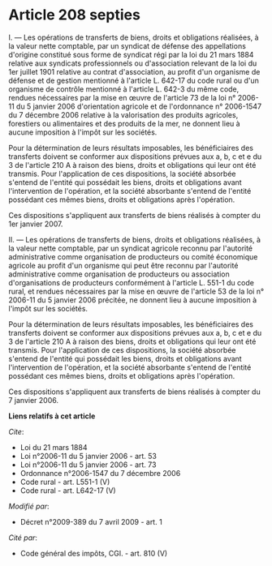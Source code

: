 # Article 208 septies

I. ― Les opérations de transferts de biens, droits et obligations réalisées, à la valeur nette comptable, par un syndicat de
défense des appellations d'origine constitué sous forme de syndicat régi par la loi du 21 mars 1884 relative aux syndicats
professionnels ou d'association relevant de la loi du 1er juillet 1901 relative au contrat d'association, au profit d'un
organisme de défense et de gestion mentionné à l'article L. 642-17 du code rural ou d'un organisme de contrôle mentionné à
l'article L. 642-3 du même code, rendues nécessaires par la mise en œuvre de l'article 73 de la loi n° 2006-11 du 5 janvier
2006 d'orientation agricole et de l'ordonnance n° 2006-1547 du 7 décembre 2006 relative à la valorisation des produits
agricoles, forestiers ou alimentaires et des produits de la mer, ne donnent lieu à aucune imposition à l'impôt sur les
sociétés. 

Pour la détermination de leurs résultats imposables, les bénéficiaires des transferts doivent se conformer aux dispositions
prévues aux a, b, c et e du 3 de l'article 210 A à raison des biens, droits et obligations qui leur ont été transmis. Pour
l'application de ces dispositions, la société absorbée s'entend de l'entité qui possédait les biens, droits et obligations
avant l'intervention de l'opération, et la société absorbante s'entend de l'entité possédant ces mêmes biens, droits et
obligations après l'opération. 

Ces dispositions s'appliquent aux transferts de biens réalisés à compter du 1er janvier 2007. 

II. ― Les opérations de transferts de biens, droits et obligations réalisées, à la valeur nette comptable, par un syndicat
agricole reconnu par l'autorité administrative comme organisation de producteurs ou comité économique agricole au profit d'un
organisme qui peut être reconnu par l'autorité administrative comme organisation de producteurs ou association
d'organisations de producteurs conformément à l'article L. 551-1 du code rural, et rendues nécessaires par la mise en œuvre
de l'article 53 de la loi n° 2006-11 du 5 janvier 2006 précitée, ne donnent lieu à aucune imposition à l'impôt sur les
sociétés. 

Pour la détermination de leurs résultats imposables, les bénéficiaires des transferts doivent se conformer aux dispositions
prévues aux a, b, c et e du 3 de l'article 210 A à raison des biens, droits et obligations qui leur ont été transmis. Pour
l'application de ces dispositions, la société absorbée s'entend de l'entité qui possédait les biens, droits et obligations
avant l'intervention de l'opération, et la société absorbante s'entend de l'entité possédant ces mêmes biens, droits et
obligations après l'opération. 

Ces dispositions s'appliquent aux transferts de biens réalisés à compter du 7 janvier 2006.

**Liens relatifs à cet article**

_Cite_:

  - Loi du 21 mars 1884
  - Loi n°2006-11 du 5 janvier 2006 - art. 53
  - Loi n°2006-11 du 5 janvier 2006 - art. 73
  - Ordonnance n°2006-1547 du 7 décembre 2006
  - Code rural - art. L551-1 (V)
  - Code rural - art. L642-17 (V)

_Modifié par_:

  - Décret n°2009-389 du 7 avril 2009 - art. 1

_Cité par_:

  - Code général des impôts, CGI. - art. 810 (V)
